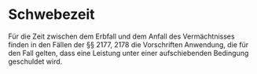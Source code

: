 # Schwebezeit

Für die Zeit zwischen dem Erbfall und dem Anfall des Vermächtnisses finden in den Fällen der §§ 2177, 2178 die Vorschriften Anwendung, die für den Fall gelten, dass eine Leistung unter einer aufschiebenden Bedingung geschuldet wird.